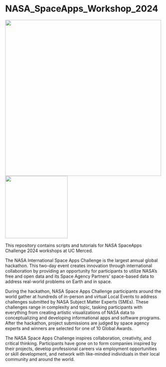 # NASA_SpaceApps_Workshop_2024
<img src="https://github.com/jollygoodjacob/NASA_SpaceApps_Workshop_2024/blob/main/Space_Apps_Default_Logo.png" width= "500" /> <img src = "https://github.com/jollygoodjacob/NASA_SpaceApps_Workshop_2024/blob/main/UCM.png" width= "200" />

This repository contains scripts and tutorials for NASA SpaceApps Challenge 2024 workshops at UC Merced.

The NASA International Space Apps Challenge is the largest annual global hackathon. This two-day event creates innovation through international collaboration by providing an opportunity for participants to utilize NASA’s free and open data and its Space Agency Partners’ space-based data to address real-world problems on Earth and in space.

During the hackathon, NASA Space Apps Challenge participants around the world gather at hundreds of in-person and virtual Local Events to address challenges submitted by NASA Subject Matter Experts (SMEs). These challenges range in complexity and topic, tasking participants with everything from creating artistic visualizations of NASA data to conceptualizing and developing informational apps and software programs. After the hackathon, project submissions are judged by space agency experts and winners are selected for one of 10 Global Awards.

The NASA Space Apps Challenge inspires collaboration, creativity, and critical thinking. Participants have gone on to form companies inspired by their projects, develop professional careers via employment opportunities or skill development, and network with like-minded individuals in their local community and around the world.
